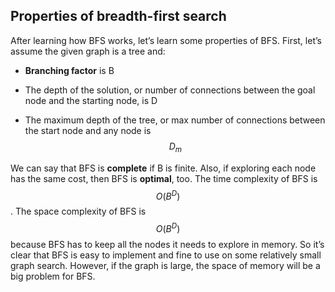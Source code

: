 ## Properties of breadth-first search
After learning how BFS works, let’s learn some properties of BFS. First, let’s assume the given graph is a tree and:

* **Branching factor** is B

* The depth of the solution, or number of connections between the goal node and the starting node, is D
* The maximum depth of the tree, or max number of connections between the start node and any node is $$D_m$$

We can say that BFS is **complete** if B is finite. Also, if exploring each node has the same cost, then BFS is **optimal**, too. The time complexity of BFS is $$O(B^D)$$. The space complexity of BFS is $$O(B^D)$$ because BFS has to keep all the nodes it needs to explore in memory. So it’s clear that BFS is easy to implement and fine to use on some relatively small graph search. However, if the graph is large, the space of memory will be a big problem for BFS.
